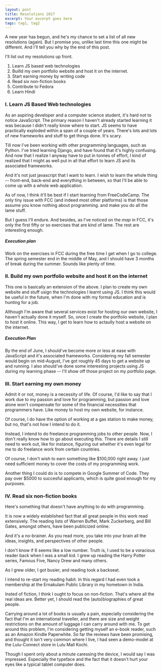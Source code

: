 ```yaml
---
layout: post
title: Resolutions 2017
excerpt: Your excerpt goes here
tags: tag1, tag2
---
```

A new year has begun, and he's my chance to set a list of all new resolutions (again). But I promise you, unlike last time this one might be different. And I'll tell you why by the end of this post.

I'll list out my resolutions up front.

1. Learn JS based web technologies
2. Builld my own portfolio website and host it on the internet.
3. Start earning money by writing code
4. Read six non-fiction books
5. Contribute to Fedora
6. Learn Hindi

### I. Learn JS Based Web technologies
As an aspiring developer and a computer science student, it's hard not to notice JavaScript. The primary reason I haven't already started learning it was because I didn't really know where to start. JS seems to have practically exploded within a span of a couple of years. There's lots and lots of new frameworks and stuff to get things done. It's scary.

Till now I've been working with other programming languages, such as Python. I've tried learning Django, and have found that it's highly confusing. And now that I realize I anyway have to put in tonnes of effort, I kind of realized that I might as well put in all that effort to learn JS and its associated frameworks.

And it's not just javascript that I want to learn. I wish to learn the whole thing -- front-end, back-end and everything in between, so that I'll be able to come up with a whole web application.

As of now, I think it'll be best if I start learning from FreeCodeCamp. The only tiny issue with FCC (and indeed most other platforms) is that those assume you know nothing about programming. and make you do all the lame stuff.

But I guess I'll endure. And besides, as I've noticed on the *map* in FCC, it's only the first fifty or so exercises that are kind of lame. The rest are interesting enough.

##### Execution plan
Work on the exercises in FCC during the free time I get when I go to college. The spring semester end in the middle of May, and I should have 3 months of break during the summer. Sounds like plenty of time.


### II. Build my own portfolio website and host it on the internet
This one is basically an extension of the above. I plan to create my own website and stuff usign the technologies I learnt using JS. I think this would be useful in the future, when I'm done with my formal education and is hunting for a job.

Although I'm aware that several services exist for hosting our own website, I haven't actually done it myself. So, once I create the portfolio website, I plan to host it online. This way, I get to learn how to actaully host a website on the internet.

##### Execution Plan
By the end of June, I should've become more or less at ease with JavaScript and it's associated frameworks. Considering my fall semester would begin on mid-August, I've got roughly 45 days to get a website up and running. I also should've done some interesting projects using JS during my learning phase -- I'll show off those project on my portfolio page.

### III. Start earning my own money
Admit it or not, money is a necessity of life. Of course, I'd like to say that I work due to my passion and love for programming, but passion and love alone won't compensate for some of the financial necessities that programmers have. Like money to host my own website, for instance.

Of course, I do have the option of working at a gas station to make money, but no, that's not how I intend to do it.

Instead, I intend to do freelance programming jobs to other people. Now, I don't really know how to go about executing this. There are details I still need to work out, like for instance, figuring out whether it's even legal for me to do freelance work from certain countries.

Of course, I don't wish to earn something like $100,000 right away. I just need sufficient money to cover the costs of my programming work.

Another thing I could do is to compete in Google Summer of Code. They pay over $5000 to succesful applicants, which is quite good enough for my purposes.

### IV. Read six non-fiction books
Here's something that doesn't have anything to do with programming.

It is now a widely established fact that all great people in this work read extensively. The reading lists of Warren Buffet, Mark Zuckerberg, and Bill Gates, amongst others, have been publicized online.

And it's a no-brainer. As you read more, you take into your brain all the ideas, insights, and perspectives of other people.

I don't know if 6 seems like a low number. Truth is, I used to be a voracious reader back when I was a small kid. I grew up reading the Harry Potter series, Famous Five, Nancy Drew and many others.

As I grew older, I got busier, and reading took a backseat.

I intend to re-start my reading habit. In this regard I had even took a membership at the Ernakulam Public Library in my hometown in India.

Insted of fiction, I think I ought to focus on non-fiction. That's where all the real ideas are. Better yet, I should read the (auto)biographies of great people.

Carrying around a lot of books is usually a pain, especially considering the fact that I'm an international traveller, and there are size and weight restrictions on the amount of luggage I can carry around with me. To get around this problem, I'm considering getting myself an e-book reader, such as an Amazon Kindle Paperwhite. So far the reviews have been promising, and thought it isn't very common where I live, I had seen a demo-model at the Lulu-Connect store in Lulu Mall Kochi.

Though I spent only about a minute caressing the device, I would say I was impressed. Especially the typeface and the fact that it doesn't hurt your eyes like a typical tablet computer does.
